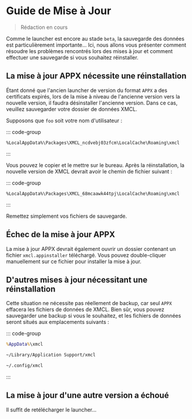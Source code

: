 # Guide de Mise à Jour

> Rédaction en cours

Comme le launcher est encore au stade `beta`, la sauvegarde des données est particulièrement importante... Ici, nous allons vous présenter comment résoudre les problèmes rencontrés lors des mises à jour et comment effectuer une sauvegarde si vous souhaitez réinstaller.

## La mise à jour APPX nécessite une réinstallation

Étant donné que l'ancien launcher de version du format `APPX` a des certificats expirés, lors de la mise à niveau de l'ancienne version vers la nouvelle version, il faudra désinstaller l'ancienne version. Dans ce cas, veuillez sauvegarder votre dossier de données XMCL.

Supposons que `foo` soit votre nom d'utilisateur :

::: code-group
```[Windows (APPX)]
%LocalAppData%\Packages\XMCL_ncdvebj03zfcm\LocalCache\Roaming\xmcl
```
:::

Vous pouvez le copier et le mettre sur le bureau. Après la réinstallation, la nouvelle version de XMCL devrait avoir le chemin de fichier suivant :

::: code-group
```[Windows (APPX)]
%LocalAppData%\Packages\XMCL_68mcaawk44tpj\LocalCache\Roaming\xmcl
```
:::

Remettez simplement vos fichiers de sauvegarde.

## Échec de la mise à jour APPX

La mise à jour APPX devrait également ouvrir un dossier contenant un fichier `xmcl.appinstaller` téléchargé. Vous pouvez double-cliquer manuellement sur ce fichier pour installer la mise à jour.

## D'autres mises à jour nécessitant une réinstallation

Cette situation ne nécessite pas réellement de backup, car seul `APPX` effacera les fichiers de données de XMCL. Bien sûr, vous pouvez sauvegarder une backup si vous le souhaitez, et les fichiers de données seront situés aux emplacements suivants :

::: code-group
```cmd [Windows]
%AppData%\xmcl
```
```sh [macOS]
~/Library/Application Support/xmcl
```
```sh [Linux]
~/.config/xmcl
```
:::

## La mise à jour d'une autre version a échoué

Il suffit de retélécharger le launcher...